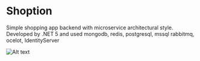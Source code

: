 # Shoption
Simple shopping app backend with microservice architectural style. Developed by .NET 5 and used mongodb, redis, postgresql, mssql rabbitmq, ocelot, IdentityServer


![Alt text](https://i.im.ge/2021/07/08/FGt8z.png?raw=true "Title")
